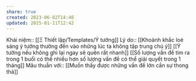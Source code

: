 ```yaml
---
share: true
created: 2023-06-02T14:48
updated: 2025-01-11T12:42
---
```

Khái niệm:: [[Ξ Thiết lập/Templates/Ý tưởng]]
Lý do:: [[Khoảnh khắc loé sáng ý tưởng thường đến vào những lúc ta không tập trung chú ý]]
[[Ý tưởng nếu không ghi lại ngay sẽ quên rất nhanh]]
[[Số lượng vấn đề tìm ra trong 1 buổi có thể nhiều hơn số lượng vấn đề có thể giải quyết trong 1 tháng]]
Mâu thuẫn với:: [[Muốn thấy được những vấn đề lớn cần sự thong thả]]